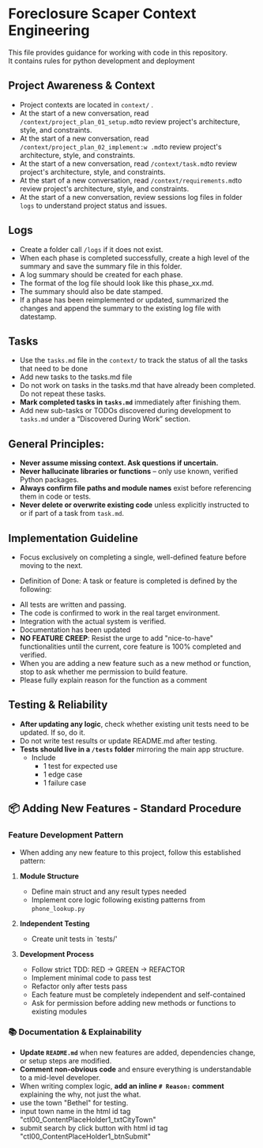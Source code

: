 # Foreclosure Scaper Context Engineering 

This file provides guidance for working with code in this repository.  
It contains rules for python development and deployment 

## Project Awareness & Context
- Project contexts are located in `context/` .
- At the start of a new conversation, read `/context/project_plan_01_setup.md`to review project's architecture, style, and constraints.
- At the start of a new conversation, read `/context/project_plan_02_implement:w
.md`to review project's architecture, style, and constraints.
- At the start of a new conversation, read `/context/task.md`to review project's architecture, style, and constraints.
- At the start of a new conversation, read `/context/requirements.md`to review project's architecture, style, and constraints.
- At the start of a new conversation, review sessions log files in folder `logs` to understand project status and issues.

## Logs
- Create a folder call `/logs` if it does not exist.
- When each phase is completed successfully, create a high level of the summary and save the summary file in this folder.
- A log summary should be created for each phase.
- The format of the log file should look like this phase_xx.md.
- The summary should also be date stamped.
- If a phase has been reimplemented or updated, summarized the changes and append the summary to the existing log file with datestamp. 

## Tasks 
- Use the `tasks.md` file in the `context/` to track the status of all the tasks that need to be done
- Add new tasks to the tasks.md file 
- Do not work on tasks in the tasks.md that have already been completed.  Do not repeat these tasks.
- **Mark completed tasks in `tasks.md`** immediately after finishing them.
- Add new sub-tasks or TODOs discovered during development to `tasks.md` under a “Discovered During Work” section.

## General Principles:
- **Never assume missing context. Ask questions if uncertain.**
- **Never hallucinate libraries or functions** – only use known, verified Python packages.
- **Always confirm file paths and module names** exist before referencing them in code or tests.
- **Never delete or overwrite existing code** unless explicitly instructed to or if part of a task from `task.md`.

## Implementation Guideline
- Focus exclusively on completing a single, well-defined feature before moving to the next.
* Definition of Done: A task or feature is completed is defined by the following:
- All tests are written and passing.
- The code is confirmed to work in the real target environment.
- Integration with the actual system is verified.
- Documentation has been updated
- **NO FEATURE CREEP**: Resist the urge to add "nice-to-have" functionalities until the current, core feature is 100% completed and verified.
- When you are adding a new feature such as a new method or function, stop to ask whether me permission to build feature.
- Please fully explain reason for the function as a comment

## Testing & Reliability
- **After updating any logic**, check whether existing unit tests need to be updated. If so, do it.
- Do not write test results or update README.md after testing.
- **Tests should live in a `/tests` folder** mirroring the main app structure.
  - Include 
    - 1 test for expected use
    - 1 edge case
    - 1 failure case

## 📦 Adding New Features - Standard Procedure

### Feature Development Pattern
* When adding any new feature to this project, follow this established pattern:

1. **Module Structure**
   - Define main struct and any result types needed
   - Implement core logic following existing patterns from `phone_lookup.py` 

2. **Independent Testing**
   - Create unit tests in `tests/'

5. **Development Process**
   - Follow strict TDD: RED → GREEN → REFACTOR
   - Implement minimal code to pass test
   - Refactor only after tests pass
   - Each feature must be completely independent and self-contained
   - Ask for permission before adding new methods or functions to existing modules


### 📚 Documentation & Explainability
- **Update `README.md`** when new features are added, dependencies change, or setup steps are modified.
- **Comment non-obvious code** and ensure everything is understandable to a mid-level developer.
- When writing complex logic, **add an inline `# Reason:` comment** explaining the why, not just the what.
- use the town "Bethel" for testing.
- input town name in the html id tag "ctl00_ContentPlaceHolder1_txtCityTown"
- submit search by click button with html id tag "ctl00_ContentPlaceHolder1_btnSubmit"